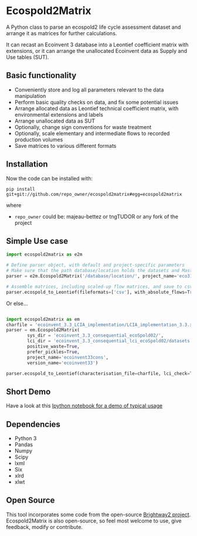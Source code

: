 Ecospold2Matrix
===============

A Python class to parse an ecospold2 life cycle assessment dataset and arrange it as matrices for further calculations.

It can recast an Ecoinvent 3 database into a Leontief coefficient matrix with extensions, or it can arrange the unallocated Ecoinvent data as Supply and Use tables (SUT).


Basic functionality
-------------------

- Conveniently store and log all parameters relevant to the data manipulation
- Perform basic quality checks on data, and fix some potential issues
- Arrange allocated data as Leontief technical coefficient matrix, with environmental extensions and labels
- Arrange unallocated data as SUT
- Optionally, change sign conventions for waste treatment
- Optionally, scale elementary and intermediate flows to recorded production volumes
- Save matrices to various different formats

Installation
------------

Now the code can be installed with:

`pip install git+git://github.com/repo_owner/ecospold2matrix#egg=ecospold2matrix`

where
* `repo_owner` could be: majeau-bettez or tngTUDOR or any fork of the project


Simple Use case
----------------
```python
import ecospold2matrix as e2m

# Define parser object, with default and project-specific parameters
# Make sure that the path database/location holds the datasets and MasterData folders
parser = e2m.Ecospold2Matrix('/database/location/', project_name='eco31_cons', positive_waste=True)

# Assemble matrices, including scaled-up flow matrices, and save to csv-files
parser.ecospold_to_Leontief(fileformats=['csv'], with_absolute_flows=True)
```

Or else...


```python

import ecospold2matrix as em
charfile = 'ecoinvent_3.3_LCIA_implementation/LCIA_implementation_3.3.xlsx'
parser = em.Ecospold2Matrix(
        sys_dir = 'ecoinvent_3.3_consequential_ecoSpold02/',
        lci_dir = 'ecoinvent_3.3_consequential_lci_ecoSpold02/datasets',
        positive_waste=True,
        prefer_pickles=True,
        project_name='ecoinvent33cons',
        version_name='ecoinvent33')

parser.ecospold_to_Leontief(characterisation_file=charfile, lci_check=True)
```
Short Demo
----------
Have a look at this [Ipython notebook for a demo of typical usage](http://nbviewer.ipython.org/github/majeau-bettez/ecospold2matrix/blob/master/doc/ecospold2matrix_demo.ipynb)


Dependencies
------------

- Python 3
- Pandas
- Numpy
- Scipy
- lxml
- Six
- xlrd
- xlwt

Open Source
----------

This tool incorporates some code from the open-source [Brightway2 project](http://brightwaylca.org/). Ecospold2Matrix is also open-source, so feel most welcome to use, give feedback, modify or contribute.
